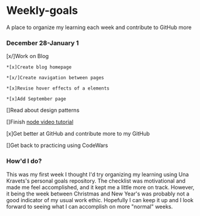 # Weekly-goals
A place to organize my learning each week and contribute to GitHub more

### December 28-January 1

[x/]Work on Blog

    *[x]Create blog homepage
  
    *[x/]Create navigation between pages
  
    *[x]Revise hover effects of a elements
   
    *[x]Add September page
  

[]Read about design patterns

[]Finish [node video tutorial](https://www.youtube.com/watch?v=BBOUfdUZIVo&index=17&list=PL4cUxeGkcC9gcy9lrvMJ75z9maRw4byYp)

[x]Get better at GitHub and contribute more to my GitHub

[]Get back to practicing using CodeWars

### How'd I do?

This was my first week I thought I'd try organizing my learning using Una Kravets's personal goals repository. The checklist was motivational and made me feel accomplished, and it kept me a little more on track. However, it being the week between Christmas and New Year's was probably not a good indicator of my usual work ethic. Hopefully I can keep it up and I look forward to seeing what I can accomplish on more "normal" weeks.